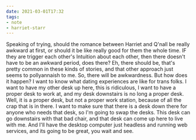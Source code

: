 ```yaml
---
date: 2021-03-01T17:32
tags:
- note
- harriet-starr
---
```


Speaking of trying, should the romance between Harriet and Q'nall be
really awkward at first, or should it be like really good for them the
whole time. IF they are trigger each other's Intuition about each other,
then there doesn't have to be an awkward period, does there? Eh, there
should be, that's pretty common in these kinds of stories, and that
other approach just seems to pollyannaish to me. So, there will be
awkwardness. But how does it happen? I want to know what dating
experiences are like for trans folks. I want to have my other desk up
here, this is ridiculous, I want to have a proper desk to work at, and my
desk downstairs is no long a proper desk. Well, it is a proper desk, but
not a proper work station, because of all the crap that is in there. I
want to make sure that there is a desk down there for anyone who needs
that desk, so I'm going to swap the desks. This desk can go downstairs
with that bad chair, and that desk can come up here to live with me. And
I'll have the desktop computer just headless and running web services,
and its going to be great, you wait and see.